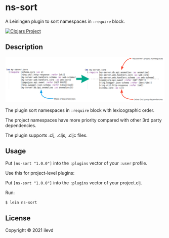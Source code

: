 # ns-sort

A Leiningen plugin to sort namespaces in `:require` block.

[![Clojars Project](https://img.shields.io/clojars/v/ns-sort.svg)](https://clojars.org/ns-sort)

## Description

![ns-sort](docs/ns-sort.png?raw=true "ns-sort")

The plugin sort namespaces in `:require` block with lexicographic order.

The project namespaces have more priority compared with other 3rd party dependencies.

The plugin supports .clj, .cljs, .cljc files.

## Usage

Put `[ns-sort "1.0.0"]` into the `:plugins` vector of your `:user` profile.

Use this for project-level plugins:

Put `[ns-sort "1.0.0"]` into the `:plugins` vector of your project.clj.

Run:

    $ lein ns-sort

## License

Copyright © 2021 ilevd